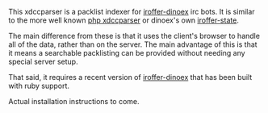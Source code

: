 This xdccparser is a packlist indexer for [iroffer-dinoex][irod] irc bots. It is similar to the more well known [php xdccparser][xdccp] or dinoex's own [iroffer-state][irod].

The main difference from these is that it uses the client's browser to handle all of the data, rather than on the server. The main advantage of this is that it means a searchable packlisting can be provided without needing any special server setup.

That said, it requires a recent version of [iroffer-dinoex][irod] that has been built with ruby support.

Actual installation instructions to come.

[xdccp]: http://xdccparser.is-fabulo.us/
[irod]: http://iroffer.dinoex.net/